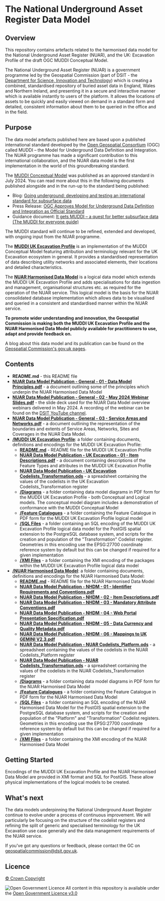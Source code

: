 # The National Underground Asset Register Data Model

## Overview

This repository contains artefacts related to the harmonised data model for the National Underground Asset Register (NUAR), and the UK: Excavation Profile of the draft OGC MUDDI Conceptual Model.

The National Underground Asset Register (NUAR) is a government programme led by the Geospatial Commission (part of DSIT - the [Department for Science, Innovation and Technology](https://www.gov.uk/government/organisations/department-for-science-innovation-and-technology)) which is creating a combined, standardised repository of buried asset data in England, Wales and Northern Ireland, and presenting it in a secure and interactive manner which is available instantly to users of the platform. It allows the locations of assets to be quickly and easily viewed on demand in a standard form and detailed, consistent information about them to be queried in the office and in the field.

## Purpose

The data model artefacts published here are based upon a published international standard developed by the [Open Geospatial Consortium](https://www.ogc.org/) (OGC) called MUDDI – the Model for Underground Data Definition and Integration. The NUAR programme has made a significant contribution to this international collaboration, and the NUAR data model is the first implementation in the world of this groundbreaking standard.

The [MUDDI Conceptual Model](https://www.ogc.org/standard/muddi/) was published as an approved standard in July 2024. You can read more about this in the following documents published alongside and in the run-up to the standard being published:
- Blog: [Going underground: developing and testing an international standard for subsurface data](https://geospatialcommission.blog.gov.uk/2023/12/19/going-underground-developing-and-testing-an-international-standard-for-subsurface-data/)
- Press Release: [OGC Approves Model for Underground Data Definition and Integration as Official Standard](https://www.ogc.org/press-release/ogc-approves-model-for-underground-data-definition-and-integration-as-official-standard/)
- Guidance document: [It gets MUDDI – a quest for better subsurface data (The MUDDI for everyone guide)](https://docs.ogc.org/guides/24-045.html)

The MUDDI standard will continue to be refined, extended and developed, with ongoing input from the NUAR programme. 

The **[MUDDI UK Excavation Profile](MUDDI%20UK%20Excavation%20Profile)** is an implementation of the MUDDI Conceptual Model featuring attribution and terminology relevant for the UK Excavation ecosystem in general. It provides a standardised representation of data describing utility networks and associated elements, their locations and detailed characteristics.

The **[NUAR Harmonised Data Model](NUAR%20Harmonised%20Data%20Model)** is a logical data model which extends the MUDDI UK Excavation Profile and adds specialisations for data ingestion and management, organisational structures etc. as required for the operation of the NUAR service. This logical model is the basis for the NUAR consolidated database implementation which allows data to be visualised and queried in a consistent and standardised manner within the NUAR service.

**To promote wider understanding and innovation, the Geospatial Commission is making both the MUDDI UK Excavation Profile and the NUAR Harmonised Data Model publicly available for practitioners to use, adapt and provide feedback on.**

A blog about this data model and its publication can be found on the [Geospatial Commission's gov.uk pages](https://geospatialcommission.blog.gov.uk/2024/08/13/an-introduction-to-the-nuar-data-model).

## Contents

- **README.md** - this README file
- **[NUAR Data Model Publication - General - 01 - Data Model Principles.pdf](NUAR%20Data%20Model%20Publication%20-%20General%20-%2001%20-%20Data%20Model%20Principles.pdf)** - a document outlining some of the principles which underpin the NUAR Harmonised Data Model
- **[NUAR Data Model Publication - General - 02 - May 2024 Webinar Slides.pdf](NUAR%20Data%20Model%20Publication%20-%20General%20-%2002%20-%20May%202024%20Webinar%20Slides.pdf)** - the slide deck used for the NUAR Data Model overview webinars delivered in May 2024. A recording of the webinar can be found on the [DSIT YouTube channel](https://youtu.be/iDa5io4Z_JI).
- **[NUAR Data Model Publication - General - 03 - Service Areas and Networks.pdf](NUAR%20Data%20Model%20Publication%20-%20General%20-%2003%20-%20Service%20Areas%20and%20Networks.pdf)** - a document outlining the representation of the boundaries and extents of Service Areas, Networks, Sites and Coverages in the NUAR Data Model.
- **[/MUDDI UK Excavation Profile](MUDDI%20UK%20Excavation%20Profile)**: a folder containing documents, definitions and encodings for the MUDDI UK Excavation Profile:
	- **[README.md](MUDDI%20UK%20Excavation%20Profile/README.md)** - README file for the MUDDI UK Excavation Profile
	- **[NUAR Data Model Publication - UK Excavation - 01 - Item Descriptions.pdf](MUDDI%20UK%20Excavation%20Profile/NUAR%20Data%20Model%20Publication%20-%20UK%20Excavation%20-%2001%20-%20Item%20Descriptions.pdf)** - a document containing descriptions of the Feature Types and attributes in the MUDDI UK Excavation Profile
	- **[NUAR Data Model Publication - UK Excavation Codelists_Transformation.ods](MUDDI%20UK%20Excavation%20Profile/NUAR%20Data%20Model%20Publication%20-%20UK%20Excavation%20Codelists_Transformation.ods)** - a spreadsheet containing the values of the codelists in the UK Excavation Codelists_Transformation register
	- **[/Diagrams](MUDDI%20UK%20Excavation%20Profile/Diagrams)** - a folder containing data model diagrams in PDF form for the MUDDI UK Excavation Profile - both Conceptual and Logical models. The conceptual model diagram includes a demonstration of conformance with the MUDDI Conceptual Model
	- **[/Feature Catalogues](MUDDI%20UK%20Excavation%20Profile/Feature%20Catalogues)** - a folder containing the Feature Catalogue in PDF form for the MUDDI UK Excavation Profile logical model
	- **[/SQL Files](MUDDI%20UK%20Excavation%20Profile/SQL%20Files)** - a folder containing an SQL encoding of the MUDDI UK Excavation Profile logical data model for the PostGIS spatial extension to the PostgreSQL database system, and scripts for the creation and population of the "Transformation" Codelist register. Geometries in this encoding use the EPSG:27700 coordinate reference system by default but this can be changed if required for a given implementation
	- **[/XMI Files](MUDDI%20UK%20Excavation%20Profile/XMI%20Files)** - a folder containing the XMI encoding of the packages within the MUDDI UK Excavation Profile logical data model
- **[/NUAR Harmonised Data Model](NUAR%20Harmonised%20Data%20Model)**: a folder containing documents, definitions and encodings for the NUAR Harmonised Data Model:
	- **[README.md](NUAR%20Harmonised%20Data%20Model/README.md)** - README file for the NUAR Harmonised Data Model
	- **[NUAR Data Model Publication - NHDM - 01 - Identifier Requirements and Conventions.pdf](NUAR%20Harmonised%20Data%20Model/NUAR%20Data%20Model%20Publication%20-%20NHDM%20-%2001%20-%20Identifier%20Requirements%20and%20Conventions.pdf)**
	- **[NUAR Data Model Publication - NHDM - 02 - Item Descriptions.pdf](NUAR%20Harmonised%20Data%20Model/NUAR%20Data%20Model%20Publication%20-%20NHDM%20-%2002%20-%20Item%20Descriptions.pdf)**
	- **[NUAR Data Model Publication - NHDM - 03 - Mandatory Attribute Conventions.pdf](NUAR%20Harmonised%20Data%20Model/NUAR%20Data%20Model%20Publication%20-%20NHDM%20-%2003%20-%20Mandatory%20Attribute%20Conventions.pdf)** 
	- **[NUAR Data Model Publication - NHDM - 04 - Web Portal Presentation Specification.pdf](NUAR%20Harmonised%20Data%20Model/NUAR%20Data%20Model%20Publication%20-%20NHDM%20-%2004%20-%20Web%20Portal%20Presentation%20Specification.pdf)**
	- **[NUAR Data Model Publication - NHDM - 05 - Data Currency and Quality Metadata.pdf](NUAR%20Harmonised%20Data%20Model/NUAR%20Data%20Model%20Publication%20-%20NHDM%20-%2005%20-%20Data%20Currency%20and%20Quality%20Metadata.pdf)**
	- **[NUAR Data Model Publication - NHDM - 06 - Mappings to UK GEMINI V2.3.pdf](NUAR%20Harmonised%20Data%20Model/NUAR%20Data%20Model%20Publication%20-%20NHDM%20-%2006%20-%20Mappings%20to%20UK%20GEMINI%20V2.3.pdf)**
	- **[NUAR Data Model Publication - NUAR Codelists_Platform.ods](NUAR%20Harmonised%20Data%20Model/NUAR%20Data%20Model%20Publication%20-%20NUAR%20Codelists_Platform.ods)** - a spreadsheet containing the values of the codelists in the NUAR Codelists_Platform register
	- **[NUAR Data Model Publication - NUAR Codelists_Transformation.ods](NUAR%20Harmonised%20Data%20Model/NUAR%20Data%20Model%20Publication%20-%20NUAR%20Codelists_Transformation.ods)** - a spreadsheet containing the values of the codelists in the NUAR Codelists_Transformation register
	- **[/Diagrams](NUAR%20Harmonised%20Data%20Model/Diagrams)** - a folder containing data model diagrams in PDF form for the NUAR Harmonised Data Model
	- **[/Feature Catalogues](NUAR%20Harmonised%20Data%20Model/Feature%20Catalogues)** - a folder containing the Feature Catalogue in PDF form for the NUAR Harmonised Data Model
	- **[/SQL Files](NUAR%20Harmonised%20Data%20Model/SQL%20Files)** - a folder containing an SQL encoding of the NUAR Harmonised Data Model for the PostGIS spatial extension to the PostgreSQL database system, and scripts for the creation and population of the "Platform" and "Transformation" Codelist registers. Geometries in this encoding use the EPSG:27700 coordinate reference system by default but this can be changed if required for a given implementation
	- **[/XMI Files](NUAR%20Harmonised%20Data%20Model/XMI%20Files)** - a folder containing the XMI encoding of the NUAR Harmonised Data Model

## Getting Started

Encodings of the MUDDI UK Excavation Profile and the NUAR Harmonised Data Model are provided in XMI format and SQL for PostGIS. These allow physical implementations of the logical models to be created.

## What's next

The data models underpinning the National Underground Asset Register continue to evolve under a process of continuous improvement. We will particularly be focusing on the structure of the codelist registers and refining the split of generic and specialised terminology for the UK Excavation use case generally and the data management requirements of the NUAR service.

If you've got any questions or feedback, please contact the GC on <geospatialcommission@dsit.gov.uk>.

## Licence

[&copy; Crown Copyright](https://www.nationalarchives.gov.uk/information-management/re-using-public-sector-information/uk-government-licensing-framework/crown-copyright/)

![Open Government Licence](https://www.nationalarchives.gov.uk/images/infoman/ogl-symbol-41px-black.png "Open Government Licence") All content in this repository is available under the [Open Government Licence v3.0](https://www.nationalarchives.gov.uk/doc/open-government-licence/version/3/)
